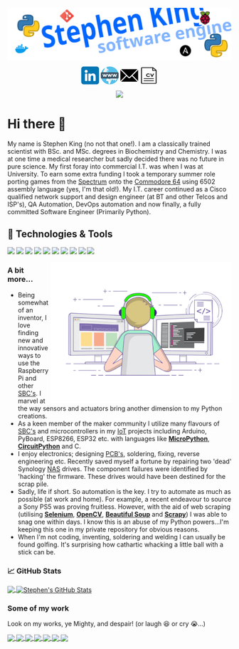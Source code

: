 
[<img src="assets/header2.svg" width="900em" align="center" alt="" title=""/>](https://github.com/Stephen-RA-King/Stephen-RA-King)

<base target="_blank">

<div align="center">

[<img src="assets/linkedin.png" height="40em" align="center" />](https://www.linkedin.com/in/sr-king)
[<img src="assets/www.png" height="40em" align="center" />](https://www.justpython.tech)
[<img src="assets/email.png" height="40em" align="center" />](mailto:sking.github@gmail.com)
[<img src="assets/cv.png" height="40em" align="center" />](https://justpython.tech/wp-content/uploads/CV.pdf)

</div>


<div align="center">

![](https://komarev.com/ghpvc/?username=stephen-ra-king&color=blue&style=for-the-badge)

</div>

# Hi there 👋


My name is Stephen King (no not that one!).  I am a classically trained scientist with BSc. and MSc. degrees in Biochemistry and Chemistry. I was at one time a medical researcher but sadly decided there was no future in pure science. My first foray into commercial I.T. was when I was at University. To earn some extra funding I took a temporary summer role porting games from the [Spectrum](https://en.wikipedia.org/wiki/ZX_Spectrum) onto the [Commodore 64](https://en.wikipedia.org/wiki/Commodore_64) using 6502 assembly language (yes, I'm that old!).  My I.T. career continued as a Cisco qualified network support and design engineer (at BT and other Telcos and ISP's), QA Automation, DevOps automation and now finally, a fully committed Software Engineer (Primarily Python).



## &#128295; Technologies & Tools
![](https://img.shields.io/badge/Code-Python-informational?style=flat&logo=python&logoColor=white&color=2bbc8a)
![](https://img.shields.io/badge/cisco-Networking-informational?style=flat&logo=cisco&logoColor=white&color=bc422b)
![](https://img.shields.io/badge/IOT-RaspberryPi-informational?style=flat&logo=raspberrypi&logoColor=white&color=1100ff)
![](https://img.shields.io/badge/Tools-Git-informational?style=flat&logo=git&logoColor=white&color=deff00)
![](https://img.shields.io/badge/Tools-Jenkins-informational?style=flat&logo=jenkins&logoColor=white&color=1100ff)
![](https://img.shields.io/badge/OS-Linux-informational?style=flat&logo=linux&logoColor=white&color=e200ff)
![](https://img.shields.io/badge/Code-Ansible-informational?style=flat&logo=ansible&logoColor=white&color=ffae00)
![](https://img.shields.io/badge/Code-JavaScript-informational?style=flat&logo=javascript&logoColor=white&color=bc422b)
![](https://img.shields.io/badge/Shell-Bash-informational?style=flat&logo=gnu-bash&logoColor=white&color=deff00)
![](https://img.shields.io/badge/Tools-Docker-informational?style=flat&logo=docker&logoColor=white&color=1100ff)


<img align="right" alt="GIF" src="https://github.com/stephen-ra-king/stephen-ra-king/blob/main/assets/coding.gif?raw=true" width="408" height="318" />

### A bit more...

- Being somewhat of an inventor, I love finding new and innovative ways to use the 
Raspberry Pi and other [SBC's][sbc_tt].  I marvel at the way sensors and actuators bring another dimension to my Python creations.
- As a keen member of the maker community I utilize many flavours of [SBC's][sbc_tt] and microcontrollers in my [IoT][iot_tt] projects including Arduino, PyBoard, ESP8266, ESP32 etc.
with languages like [**MicroPython**](https://micropython.org/), [**CircuitPython**](https://circuitpython.org/) and C.
- I enjoy electronics; designing [PCB's][pcb_tt], soldering, fixing, reverse engineering etc. Recently saved myself a fortune by repairing two 'dead' Synology [NAS][nas_tt] drives. The component
failures were identified by 'hacking' the firmware.  These drives would have been destined for the scrap pile.
- Sadly, life if short. So automation is the key. I try to automate as much as possible (at work and home). For example, a recent endeavour to source a Sony PS5 was proving fruitless. However, with the aid of web scraping
  (utilising [**Selenium**][selenium_url], [**OpenCV**][opencv_url], [**Beautiful Soup**][beautiful_soup_url] and [**Scrapy**][scrapy_url]) I was able to snag one within days.  I know this is an abuse of my Python powers...I'm keeping this one in my private repository for obvious reasons.
- When I'm not coding, inventing, soldering and welding I can usually be found golfing. It's surprising how cathartic whacking a little ball with a stick can be.


### &#x1f4c8; GitHub Stats

<a href="https://github.com/Stephen-RA-King/Stephen-RA-King">
  <img align="center" src="https://github-readme-stats-stephen-ra-king.vercel.app/api/top-langs/?username=Stephen-RA-King&hide=java,html,tex&title_color=ffffff&text_color=c9cacc&icon_color=2bbc8a&bg_color=1d1f21&langs_count=3" />
</a>

<a href="https://github.com/Stephen-RA-King/Stephen-RA-King">
  <img align="center" src="https://github-readme-stats-stephen-ra-king.vercel.app/api?username=Stephen-RA-King&show_icons=true&line_height=27&count_private=true&title_color=ffffff&text_color=c9cacc&icon_color=2bbc8a&bg_color=1d1f21" alt="Stephen's GitHub Stats" />
</a>


### Some of my work
Look on my works, ye Mighty, and despair! (or laugh :laughing: or cry :sob:...)


<a href="https://github.com/Stephen-RA-King/pydough">
  <img align="center" src="https://github-readme-stats-stephen-ra-king.vercel.app/api/pin/?username=Stephen-RA-King&repo=pydough&title_color=ffffff&text_color=c9cacc&icon_color=2bbc8a&bg_color=1d1f21" />
</a>  

<a href="https://github.com/Stephen-RA-King/pynamer">
  <img align="center" src="https://github-readme-stats-stephen-ra-king.vercel.app/api/pin/?username=Stephen-RA-King&repo=pynamer&title_color=ffffff&text_color=c9cacc&icon_color=2bbc8a&bg_color=1d1f21" />
</a>

<a href="https://github.com/Stephen-RA-King/pynball">
  <img align="center" src="https://github-readme-stats-stephen-ra-king.vercel.app/api/pin/?username=Stephen-RA-King&repo=pynball&title_color=ffffff&text_color=c9cacc&icon_color=2bbc8a&bg_color=1d1f21" />
</a>  

<a href="https://github.com/Stephen-RA-King/piptools-sync">
  <img align="center" src="https://github-readme-stats-stephen-ra-king.vercel.app/api/pin/?username=Stephen-RA-King&repo=piptools-sync&title_color=ffffff&text_color=c9cacc&icon_color=2bbc8a&bg_color=1d1f21" />
</a> 

<a href="https://github.com/Stephen-RA-King/pizazz">
  <img align="center" src="https://github-readme-stats-stephen-ra-king.vercel.app/api/pin/?username=Stephen-RA-King&repo=pizazz&title_color=ffffff&text_color=c9cacc&icon_color=2bbc8a&bg_color=1d1f21" />
</a>

<a href="https://github.com/Stephen-RA-King/bliss">
  <img align="center" src="https://github-readme-stats-stephen-ra-king.vercel.app/api/pin/?username=Stephen-RA-King&repo=bliss&title_color=ffffff&text_color=c9cacc&icon_color=2bbc8a&bg_color=1d1f21" />
</a>

<a href="https://github.com/Stephen-RA-King/pynnacle">
  <img align="center" src="https://github-readme-stats-stephen-ra-king.vercel.app/api/pin/?username=Stephen-RA-King&repo=pynnacle&title_color=ffffff&text_color=c9cacc&icon_color=2bbc8a&bg_color=1d1f21" />
</a>



<!-- Markdown link & img dfn's -->
[sbc_tt]: ## "Single Board Computer"
[pcb_tt]: ## "Printed Circuit Board"
[iot_tt]: ## "Internet of Things"
[nas_tt]: ## "Network Attached Storage"
[beautiful_soup_url]: https://www.crummy.com/software/BeautifulSoup/
[scrapy_url]: https://github.com/scrapy/scrapy
[selenium_url]: https://github.com/SeleniumHQ/selenium
[opencv_url]: https://github.com/opencv/opencv




<!-- Resources -->
<!-- Icons: https://simpleicons.org/ -->
<!-- GitHub Stats: https://github.com/anuraghazra/github-readme-stats -->
<!-- Emojis: https://emojipedia.org/emoji/ -->
<!-- HTML Emojis: https://www.fileformat.info/index.htm -->
<!-- Shields: https://shields.io/ -->
<!-- Awesome GitHub Profile README: https://github.com/abhisheknaiidu/awesome-github-profile-readme -->


<!--
**Stephen-RA-King/Stephen-RA-King** is a ✨ _special_ ✨ repository because its `README.md` (this file) appears on your GitHub profile.

Here are some ideas to get you started:

- 🔭 I’m currently working on ...
- 🌱 I’m currently learning ...
- 💬 Ask me about ...
- 📫 How to reach me: ...
- ⚡ Fun fact: ...
-->
